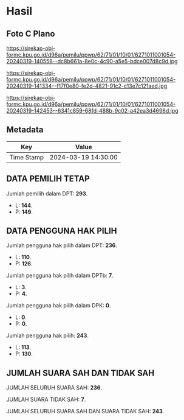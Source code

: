 # Hasil

## Foto C Plano

https://sirekap-obj-formc.kpu.go.id/d96a/pemilu/ppwp/62/71/01/10/01/6271011001054-20240319-140558--dc8b661a-8e0c-4c90-a5e5-bdce007d8c9d.jpg

https://sirekap-obj-formc.kpu.go.id/d96a/pemilu/ppwp/62/71/01/10/01/6271011001054-20240319-141334--f17f0e80-fe2d-4821-91c2-c13e7c121aed.jpg

https://sirekap-obj-formc.kpu.go.id/d96a/pemilu/ppwp/62/71/01/10/01/6271011001054-20240319-142453--6341c859-68fd-488b-9c02-a42ea3d4698d.jpg


## Metadata

| Key        | Value               |
| ---------- | ------------------- |
| Time Stamp | 2024-03-19 14:30:00 |


## DATA PEMILIH TETAP

Jumlah pemilih dalam DPT: **293**.
 * L: **144**.
 * P: **149**.

## DATA PENGGUNA HAK PILIH

Jumlah pengguna hak pilih dalam DPT: **236**.
 * L: **110**.
 * P: **126**.

Jumlah pengguna hak pilih dalam DPTb: **7**.
 * L: **3**.
 * P: **4**.

Jumlah pengguna hak pilih dalam DPK: **0**.
 * L: **0**.
 * P: **0**.

Jumlah pengguna hak pilih: **243**.
 * L: **113**.
 * P: **130**.

## JUMLAH SUARA SAH DAN TIDAK SAH

JUMLAH SELURUH SUARA SAH: **236**.

JUMLAH SUARA TIDAK SAH: **7**.

JUMLAH SELURUH SUARA SAH DAN SUARA TIDAK SAH: **243**.


